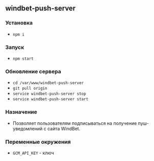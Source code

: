 ## windbet-push-server

### Установка

* `npm i`

### Запуск

* `npm start`

### Обновление сервера

* `cd /var/www/windbet-push-server`
* `git pull origin`
* `service windbet-push-server stop`
* `service windbet-push-server start`

### Назначение

* Позволяет пользователям подписываться на получение пуш-уведомлений с сайта WindBet.

<!-- ### Адреса

* prod: `195.122.28.80 -p15853` -->

### Переменные окружения

* `GCM_API_KEY` - ключ
